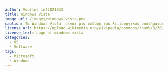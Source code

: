 ```yaml
---
author: Vourlos inf2021033
title: Windows Vista
image_url: /images/windows-vista.png
caption: Τα Windows Vista  είναι μία έκδοση του λειτουργικού συστήματος Microsoft Windows της Microsoft. Κυκλοφόρησαν στις 30 Ιανουαρίου 2007 σε πέντε εκδόσεις τα Windows Vista Home Basic, που απευθύνονται στους οικιακούς χρήστες και διαθέτει το βασικό UI χωρίς Aero Glass Interface, τα Windows Vista Home Premium που απευθύνονται στους τυπικούς χρήστες και περιλαμβάνει τόσο το Aero Glass Interface, όσο και το Media Center αλλά και υποστήριξη tablet PC και HDTV, τα Windows Vista Business που απευθύνονται σε μικρές / μικρομεσαίες επιχειρήσεις (έχουν Aero, εργαλεία λήψης αντιγράφων ασφαλείας για επιχείρησης, τον Meeting Space, τον IIS Web και το Windows fax and Scan) και τέλος η πιο πλήρης έκδοση των Windows Vista τα Windows Vista Ultimate, που απευθύνονται σε επαγγελματίες και φανατικούς παιχνιδιών, και περιλαμβάνουν τα χαρακτηριστικά των εκδόσεων Business και Home Premium.
license_url: https://upload.wikimedia.org/wikipedia/commons/thumb/3/30/Unofficial_fan_made_Windows_Vista_logo_variant.svg/150px-Unofficial_fan_made_Windows_Vista_logo_variant.svg.png?20190606031153
license_text: Logo of windows vista
categories:
  - OS
  - Software
tags:
  - Microsoft
  - Windows
---
```

